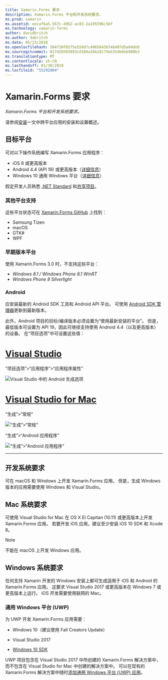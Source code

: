 ```yaml
---
title: Xamarin.Forms 要求
description: Xamarin.Forms 平台和开发系统要求。
ms.prod: xamarin
ms.assetid: eecaf6a5-567c-49b2-ac83-2a195596c5bf
ms.technology: xamarin-forms
author: davidbritch
ms.author: dabritch
ms.date: 05/23/2018
ms.openlocfilehash: 504f20f6575e559d7c4965643b74b407d5e84de8
ms.sourcegitcommit: 817d26585093cd180a36b28179eb354b0eb900b3
ms.translationtype: MT
ms.contentlocale: zh-CN
ms.lasthandoff: 01/30/2019
ms.locfileid: "55292804"
---
```

# <a name="xamarinforms-requirements"></a>Xamarin.Forms 要求

_Xamarin.Forms 平台和开发系统要求。_

请参阅[安装](~/cross-platform/get-started/installation/index.md)一文中跨平台应用的安装和设置概述。

## <a name="target-platforms"></a>目标平台

可对以下操作系统编写 Xamarin.Forms 应用程序：

- iOS 8 或更高版本
- Android 4.4 (API 19) 或更高版本（[详细信息](#android)）
- Windows 10 通用 Windows 平台（[详细信息](#windows10)）

假定开发人员熟悉 [.NET Standard](~/cross-platform/app-fundamentals/net-standard.md) 和[共享项目](~/cross-platform/app-fundamentals/shared-projects.md)。

### <a name="additional-platform-support"></a>其他平台支持

这些平台状态可在 [Xamarin.Forms GitHub](https://github.com/xamarin/Xamarin.Forms/wiki/Platform-Support) 上找到：

- Samsung Tizen
- macOS
- GTK#
- WPF

### <a name="platforms-from-earlier-versions"></a>早期版本平台

使用 Xamarin.Forms 3.0 时，不支持这些平台：

- *Windows 8.1 / Windows Phone 8.1 WinRT*
- *Windows Phone 8 Silverlight*

### <a name="android"></a>Android

应安装最新的 Android SDK 工具和 Android API 平台。 可使用 [Android SDK 管理器](~/android/get-started/installation/android-sdk.md)更新到最新版本。

此外，Android 项目的目标/编译版本必须设置为“使用最新安装的平台”。 但是，最低版本可设置为 API 19，因此可继续支持使用 Android 4.4（以及更高版本）的设备。 在“项目选项”中可设置这些值：

# <a name="visual-studiotabwindows"></a>[Visual Studio](#tab/windows)

“项目选项”>“应用程序”>“应用程序属性”

![](installation-images/options-android-vs-sml.png "Visual Studio 中的 Android 生成选项")

# <a name="visual-studio-for-mactabmacos"></a>[Visual Studio for Mac](#tab/macos)

“生成”>“常规”

![](installation-images/options-general-sml.png "“生成”>“常规”")

“生成”>“Android 应用程序”

![](installation-images/options-android-sml.png "“生成”>“Android 应用程序”")

-----

## <a name="development-system-requirements"></a>开发系统要求

可在 macOS 和 Windows 上开发 Xamarin.Forms 应用。 但是，生成 Windows 版本的应用需要使用 Windows 和 Visual Studio。

## <a name="mac-system-requirements"></a>Mac 系统要求

可使用 Visual Studio for Mac 在 OS X El Capitan (10.11) 或更高版本上开发 Xamarin.Forms 应用。 若要开发 iOS 应用，建议至少安装 iOS 10 SDK 和 Xcode 8。

> [!NOTE]
>  不能在 macOS 上开发 Windows 应用。

## <a name="windows-system-requirements"></a>Windows 系统要求

任何支持 Xamarin 开发的 Windows 安装上都可生成适用于 iOS 和 Android 的 Xamarin.Forms 应用。 这要求 Visual Studio 2017 或更高版本在 Windows 7 或更高版本上运行。 iOS 开发需要使用联网的 Mac。

<a name="windows10" />

### <a name="universal-windows-platform-uwp"></a>通用 Windows 平台 (UWP)

为 UWP 开发 Xamarin.Forms 应用需要：

- Windows 10（建议使用 Fall Creators Update）

- Visual Studio 2017

- [Windows 10 SDK](https://dev.windows.com/downloads/windows-10-sdk)

UWP 项目包含在 Visual Studio 2017 中所创建的 Xamarin.Forms 解决方案中，而不包含在 Visual Studio for Mac 中创建的解决方案中。
可以在现有的 Xamarin.Forms 解决方案中随时[添加通用 Windows 平台 (UWP) 应用](~/xamarin-forms/platform/windows/installation/index.md)。
